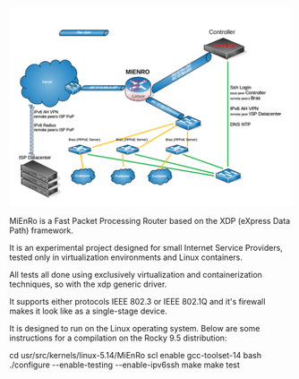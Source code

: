 <p align="center">
  <img src="docs/images/Mienro.main.png" width="1000" title="Schema">
</p>

MiEnRo is a Fast Packet Processing Router based on the XDP (eXpress Data Path) framework.

It is an experimental project designed for small Internet Service Providers, tested only in virtualization environments and Linux containers.

All tests all done using exclusively virtualization and containerization techniques, so with the xdp generic driver.

It supports either protocols IEEE 802.3 or IEEE 802.1Q and it's firewall makes it look like as a single-stage device.

It is designed to run on the Linux operating system. Below are some instructions for a compilation on the Rocky 9.5 distribution:

cd usr/src/kernels/linux-5.14/MiEnRo
scl enable gcc-toolset-14 bash
./configure --enable-testing --enable-ipv6ssh
make
make test
